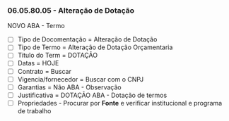### 06.05.80.05 - Alteração de Dotação
NOVO
ABA - Termo
  - [ ] Tipo de Docomentação = Alteração de Dotação
  - [ ] Tipo de Termo = Alteração de Dotação Orçamentaria
  - [ ] Titulo do Term = DOTAÇÃO
  - [ ] Datas = HOJE
  - [ ] Contrato = Buscar
  - [ ] Vigencia/fornecedor = Buscar com o CNPJ
  - [ ] Garantias = Não
ABA - Observação
  - [ ] Justificativa = DOTAÇÃO
ABA - Dotação de termos
  - [ ] Propriedades - Procurar por **Fonte** e verificar institucional e programa de trabalho 
